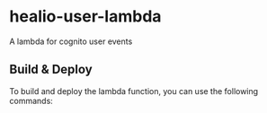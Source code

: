 # healio-user-lambda

A lambda for cognito user events

## Build & Deploy

To build and deploy the lambda function, you can use the following commands:
